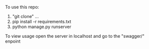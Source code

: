 To use this repo:

1. "git clone" ...
2. pip install -r requirements.txt
3. python manage.py runserver

To view usage open the server in localhost and go to the "swagger/" enpoint
